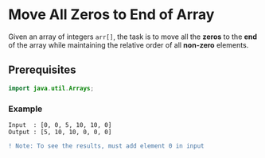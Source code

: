 # Move All Zeros to End of Array
Given an array of integers `arr[]`, the task is to move all the **zeros** to the **end** of the array while maintaining the relative order of all **non-zero** elements.
## Prerequisites
~~~java
import java.util.Arrays;
~~~
### Example
```
Input  : [0, 0, 5, 10, 10, 0]
Output : [5, 10, 10, 0, 0, 0]
```
```diff
! Note: To see the results, must add element 0 in input
```